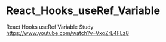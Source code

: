 # React_Hooks_useRef_Variable
React Hooks useRef Variable Study  
https://www.youtube.com/watch?v=VxqZrL4FLz8
